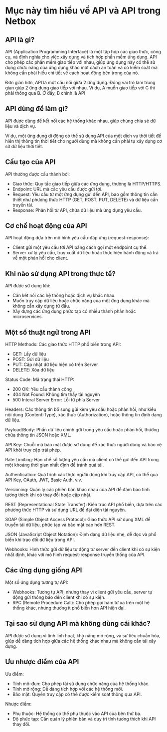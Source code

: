 # Mục này tìm hiểu về API và API trong Netbox
## API là gì?
API (Application Programming Interface) là một tập hợp các giao thức, công cụ, và định nghĩa cho việc xây dựng và tích hợp phần mềm ứng dụng. API cho phép các phần mềm giao tiếp với nhau, giúp ứng dụng này có thể sử dụng chức năng của ứng dụng khác một cách an toàn và có kiểm soát mà không cần phải hiểu chi tiết về cách hoạt động bên trong của nó.

Đơn giản hơn, API là một cầu nối giữa 2 ứng dụng. Đóng vai trò làm trung gian giúp 2 ứng dụng giao tiếp với nhau. Ví dụ, A muốn giao tiếp với C thì phải thông qua B. Ở đây, B chính là API

[](/Anh/Screenshot_894.png)

## API dùng để làm gì?
API được dùng để kết nối các hệ thống khác nhau, giúp chúng chia sẻ dữ liệu và dịch vụ. 

Ví dụ, một ứng dụng di động có thể sử dụng API của một dịch vụ thời tiết để hiển thị thông tin thời tiết cho người dùng mà không cần phải tự xây dựng cơ sở dữ liệu thời tiết.

## Cấu tạo của API
API thường được cấu thành bởi:

- Giao thức: Quy tắc giao tiếp giữa các ứng dụng, thường là HTTP/HTTPS.
- Endpoint: URL mà các yêu cầu được gửi tới.
- Request: Yêu cầu từ một ứng dụng gửi đến API, bao gồm thông tin cần thiết như phương thức HTTP (GET, POST, PUT, DELETE) và dữ liệu cần truyền tải.
- Response: Phản hồi từ API, chứa dữ liệu mà ứng dụng yêu cầu.
## Cơ chế hoạt động của API
API hoạt động dựa trên mô hình yêu cầu-đáp ứng (request-response):

- Client gửi một yêu cầu tới API bằng cách gọi một endpoint cụ thể.
- Server xử lý yêu cầu, truy xuất dữ liệu hoặc thực hiện hành động và trả về một phản hồi cho client.

[](/Anh/Screenshot_895.png)

## Khi nào sử dụng API trong thực tế?
API được sử dụng khi:

- Cần kết nối các hệ thống hoặc dịch vụ khác nhau.
- Muốn truy cập dữ liệu hoặc chức năng của một ứng dụng khác mà không cần xây dựng từ đầu.
- Xây dựng các ứng dụng phức tạp có nhiều thành phần hoặc microservices.
## Một số thuật ngữ trong API
HTTP Methods: Các giao thức HTTP phổ biến trong API:
- GET: Lấy dữ liệu
- POST: Gửi dữ liệu
- PUT: Cập nhật dữ liệu hiện có trên Server
- DELETE: Xóa dữ liệu

Status Code: Mã trạng thái HTTP:
- 200 OK: Yêu cầu thành công
- 404 Not Found: Không tìm thấy tài nguyên
- 500 Interal Server Error: Lỗi từ phía Server

Headers: Các thông tin bổ sung gửi kèm yêu cầu hoặc phản hồi, như kiểu nội dung (Content-Type), xác thực (Authorization), hoặc thông tin định dạng dữ liệu.

Payload/Body: Phần dữ liệu chính gửi trong yêu cầu hoặc phản hồi, thường chứa thông tin JSON hoặc XML.

API Key: Chuỗi mã bảo mật được sử dụng để xác thực người dùng và bảo vệ API khỏi truy cập trái phép.

Rate Limiting: Hạn chế số lượng yêu cầu mà client có thể gửi đến API trong một khoảng thời gian nhất định để tránh quá tải.

Authentication: Quá trình xác thực người dùng khi truy cập API, có thể qua API Key, OAuth, JWT, Basic Auth, v.v.

Versioning: Quản lý các phiên bản khác nhau của API để đảm bảo tính tương thích khi có thay đổi hoặc cập nhật.

REST (Representational State Transfer): Kiến trúc API phổ biến, dựa trên các phương thức HTTP và sử dụng URL để đại diện tài nguyên.

SOAP (Simple Object Access Protocol): Giao thức API sử dụng XML để truyền tải dữ liệu, phức tạp và bảo mật cao hơn REST.

JSON (JavaScript Object Notation): Định dạng dữ liệu nhẹ, dễ đọc và phổ biến khi trao đổi dữ liệu trong API.

Webhooks: Hình thức gửi dữ liệu tự động từ server đến client khi có sự kiện nhất định, khác với mô hình request-response truyền thống của API.
## Các ứng dụng giống API
Một số ứng dụng tương tự API:

- Webhooks: Tương tự API, nhưng thay vì client gửi yêu cầu, server tự động gửi thông báo đến client khi có sự kiện.
- RPC (Remote Procedure Call): Cho phép gọi hàm từ xa trên một hệ thống khác, nhưng thường ít phổ biến hơn API hiện đại.
## Tại sao sử dụng API mà không dùng cái khác?
API được sử dụng vì tính linh hoạt, khả năng mở rộng, và sự tiêu chuẩn hóa, giúp dễ dàng tích hợp giữa các hệ thống khác nhau mà không cần tái xây dựng.

## Ưu nhược điểm của API
Ưu điểm:

- Tính mô-đun: Cho phép tái sử dụng chức năng của hệ thống khác.
- Tính mở rộng: Dễ dàng tích hợp với các hệ thống mới.
- Bảo mật: Quyền truy cập có thể được kiểm soát thông qua API.

Nhược điểm:
- Phụ thuộc: Hệ thống có thể phụ thuộc vào API của bên thứ ba.
- Độ phức tạp: Cần quản lý phiên bản và duy trì tính tương thích khi API thay đổi.
